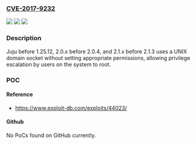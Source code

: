 ### [CVE-2017-9232](https://cve.mitre.org/cgi-bin/cvename.cgi?name=CVE-2017-9232)
![](https://img.shields.io/static/v1?label=Product&message=n%2Fa&color=blue)
![](https://img.shields.io/static/v1?label=Version&message=n%2Fa&color=blue)
![](https://img.shields.io/static/v1?label=Vulnerability&message=n%2Fa&color=brighgreen)

### Description

Juju before 1.25.12, 2.0.x before 2.0.4, and 2.1.x before 2.1.3 uses a UNIX domain socket without setting appropriate permissions, allowing privilege escalation by users on the system to root.

### POC

#### Reference
- https://www.exploit-db.com/exploits/44023/

#### Github
No PoCs found on GitHub currently.

